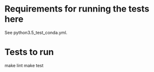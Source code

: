 # Requirements for running the tests here

See python3.5_test_conda.yml.

# Tests to run

make lint
make test
